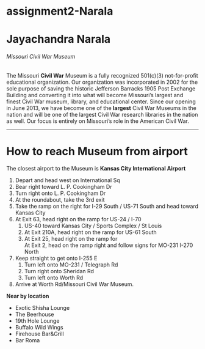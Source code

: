 # assignment2-Narala
# Jayachandra Narala

###### Missouri Civil War Museum

The Missouri __Civil War__ Museum is a fully recognized 501(c)(3) not-for-profit educational organization. Our organization was incorporated in 2002 for the sole purpose of saving the historic Jefferson Barracks 1905 Post Exchange Building and converting it into what will become Missouri’s largest and finest Civil War museum, library, and educational center. Since our opening in June 2013, we have become one of the __largest__ Civil War Museums in the nation and will be one of the largest Civil War research libraries in the nation as well. Our focus is entirely on Missouri’s role in the American Civil War.


***
# How to reach Museum from airport
The closest airport to the Museum is **Kansas City International Airport**


   	
1. Depart and head west on International Sq
2. Bear right toward L. P. Cookingham Dr
3. Turn right onto L. P. Cookingham Dr 
4. At the roundabout, take the 3rd exit
5. Take the ramp on the right for I-29 South / US-71 South and head toward Kansas City
6. At Exit 63, head right on the ramp for US-24 / I-70 
    1. US-40 toward Kansas City / Sports Complex / St Louis
    2. At Exit 210A, head right on the ramp for US-61 South 
    3. At Exit 25, head right on the ramp for 	
At Exit 2, head on the ramp right and follow signs for MO-231 I-270 North
7. Keep straight to get onto I-255 E
    1. Turn left onto MO-231 / Telegraph Rd
    2. Turn right onto Sheridan Rd
    3. Turn left onto Worth Rd
8. Arrive at Worth Rd/Missouri Civil War Museum.
  
  ******Near by location******
  
* Exotic Shisha Lounge
* The Beerhouse
* 19th Hole Lounge
* Buffalo Wild Wings
* Firehouse Bar&Grill
* Bar Roma

  


